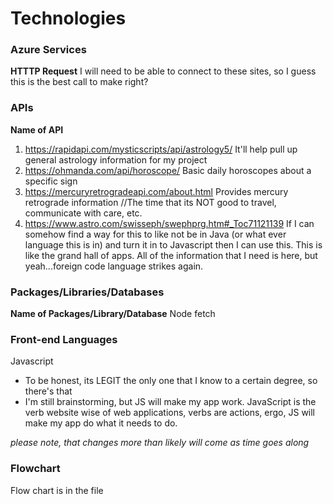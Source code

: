 # Technologies

### Azure Services

**HTTTP Request**
I will need to be able to connect to these sites, so I guess this is the best call to make right? 

### APIs

**Name of API**
1. https://rapidapi.com/mysticscripts/api/astrology5/
   It'll help pull up general astrology information for my project
2. https://ohmanda.com/api/horoscope/
   Basic daily horoscopes about a specific sign
3. https://mercuryretrogradeapi.com/about.html
   Provides mercury retrograde information //The time that its NOT good to travel, communicate with care, etc.  
4. https://www.astro.com/swisseph/swephprg.htm#_Toc71121139
   If I can somehow find a way for this to like not be in Java (or what ever language this is in) and turn it in to Javascript then I can use this. This is like the grand hall of apps. All of the information that I need is here, but yeah...foreign code language strikes again.       
    

### Packages/Libraries/Databases

**Name of Packages/Library/Database**
Node fetch

### Front-end Languages
Javascript
- To be honest, its LEGIT the only one that I know to a certain degree, so there's that 
- I'm still brainstorming, but JS will make my app work. JavaScript is the verb website wise of web applications, verbs are actions, ergo, JS will make my app do what it needs to do. 

*please note, that changes more than likely will come as time goes along* 

### Flowchart

Flow chart is in the file 
